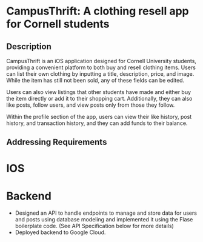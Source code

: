 # CampusThrift: A clothing resell app for Cornell students

## Description
CampusThrift is an iOS application designed for Cornell University students, providing a convenient platform to both buy and resell clothing items. Users can list their own clothing by inputting a title, description, price, and image. While the item has still not been sold, any of these fields can be edited.

Users can also view listings that other students have made and either buy the item directly or add it to their shopping cart. Additionally, they can also like posts, follow users, and view posts only from those they follow.

Within the profile section of the app, users can view their like history, post history, and transaction history, and they can add funds to their balance.

## Addressing Requirements
# IOS

# Backend
- Designed an API to handle endpoints to manage and store data for users and posts using database modeling and implemented it using the Flase boilerplate code. (See API Specification below for more details)
- Deployed backend to Google Cloud.
